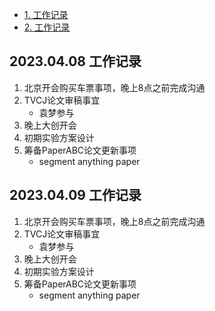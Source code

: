 <!-- TOC -->

- [1. 工作记录](#1-%E5%B7%A5%E4%BD%9C%E8%AE%B0%E5%BD%95)
- [2. 工作记录](#2-%E5%B7%A5%E4%BD%9C%E8%AE%B0%E5%BD%95)

<!-- /TOC -->


## 2023.04.08 工作记录
1. 北京开会购买车票事项，晚上8点之前完成沟通
2. TVCJ论文审稿事宜
    * 袁梦参与
3. 晚上大创开会
4. 初期实验方案设计
5. 筹备PaperABC论文更新事项
    * segment anything paper


## 2023.04.09 工作记录
1. 北京开会购买车票事项，晚上8点之前完成沟通
2. TVCJ论文审稿事宜
    * 袁梦参与
3. 晚上大创开会
4. 初期实验方案设计
5. 筹备PaperABC论文更新事项
    * segment anything paper
    